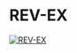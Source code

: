 # REV-EX
[![REV-EX](https://github.com/sjr97/REV/actions/workflows/build.yml/badge.svg)](https://github.com/sjr97/REV/actions/workflows/build.yml)
